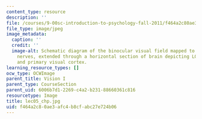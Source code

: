 ```yaml
---
content_type: resource
description: ''
file: /courses/9-00sc-introduction-to-psychology-fall-2011/f464a2c80ae3afc4b8cfabc27e724b06_lec05_chp.jpg
file_type: image/jpeg
image_metadata:
  caption: ''
  credit: ''
  image-alt: Schematic diagram of the binocular visual field mapped to eyes and optic
    nerves, extended through a horizontal section of brain depicting LGN, optic radiation,
    and primary visual cortex.
learning_resource_types: []
ocw_type: OCWImage
parent_title: Vision I
parent_type: CourseSection
parent_uid: 6006b7d1-2269-c4a2-b231-88660361c816
resourcetype: Image
title: lec05_chp.jpg
uid: f464a2c8-0ae3-afc4-b8cf-abc27e724b06
---
```

